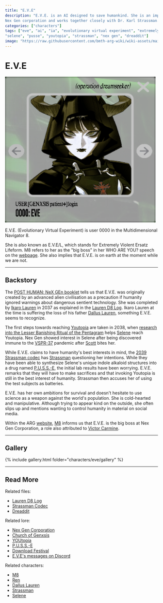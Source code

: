 ```yaml
---
title: "E.V.E"
description: "E.V.E. is an AI designed to save humankind. She is an important figure at 
Nex Gen corporation and works together closely with Dr. Karl Strassman."
categories: ["characters"]
tags: ["eve", "ai", "ia", "evolutionary virtual experiment", "extremely violent ersatz lifeform", 
"selene", "pusse", "youtopia", "strassman", "nex gen", "dreaddit"]
image: "https://raw.githubusercontent.com/bmth-arg-wiki/wiki-assets/main/characters/eve/eve-300x300.png"
---
```


# E.V.E 

![Eve's Avatar](https://raw.githubusercontent.com/bmth-arg-wiki/wiki-assets/main/characters/eve/0eve.png)

E.V.E. (Evolutionary Virtual Experiment) is user 0000 in the Multidimensional Navigator 8. 

She is also known as E.V.E/L, which stands for Extremely Violent Ersatz Lifeform. M8 refers to her as the "big boss" in 
her WHO ARE YOU? speech on the [webpage](../webpage). She also implies that E.V.E. is on earth at the moment while we are not.

***

## Backstory

The [POST HUMAN: NeX GEn booklet](../lore/booklet#EVE) tells us that E.V.E. was originally created by an advanced alien 
civilisation as a precaution if humanity ignored warnings about dangerous sentient technology.
She was completed by [Ikaro Lauren](ren) in 2037 as explained in the [Lauren D8 Log](../for-sof/lauren_d8_log). 
Ikaro Lauren at the time is suffering the loss of his father [Dallus Lauren](dallus-lauren), something E.V.E. seems to 
recognize.

The first steps towards reaching [Youtopia](../lore/youtopia) are taken in 2038, when [research into the Lesser Banishing 
Ritual of the Pentagram](../for-sof/selene_youtopia_doc) helps [Selene](selene) reach Youtopia. Nex Gen showed interest in 
Selene after being discovered immune to the [VSPR-37](../lore/vspr37) pandemic after [Scott](scott) bites her.

While E.V.E. claims to have humanity's best interests in mind, the [2039 Strassman codec](../for-sof/strassmancodec) 
has [Strassman](strassman) questioning her intentions. While they have been able to synthesize Selene's unique 
indole alkaloid structures into a drug named [P.U.S.S.-E](../lore/pusse), the initial lab results have been worrying. 
E.V.E. remarks that they will have to make sacrifices and that invoking Youtopia is still in the best interest of humanity. 
Strassman then accuses her of using the test subjects as batteries.

E.V.E. has her own ambitions for survival and doesn't hesitate to use science as a weapon against the world's population.
She is cold-hearted and manipulative. Although trying to appear kind on the outside, she often slips up and mentions wanting 
to control humanity in material on social media.

Within the ARG [website](../webpage), [M8](../m8) informs us that E.V.E. is the big boss at Nex Gen Corporation, a role 
also attributed to [Victor Carmine](victor-carmine).

***

## Gallery

{% include gallery.html folder="characters/eve/gallery" %}

***

## Read More

Related files:

- [Lauren D8 Log](../for-sof/lauren_d8_log)
- [Strassman Codec](../for-sof/strassmancodec)
- [Dreaddit](../for-sof/dreadit)

Related lore:

- [Nex Gen Corporation](../lore/nex-gen-corporation)
- [Church of Genxsis](../lore/church)
- [YOUtopia](../lore/youtopia)
- [P.U.S.S.-E](../lore/pusse)
- [Download Festival](../lore/downloadfest)
- [E.V.E's messages on Discord](../socials/eve-discord)

Related characters:

- [M8](../m8)
- [Ren](ren)
- [Dallus Lauren](dallus-lauren)
- [Strassman](strassman)
- [Selene](selene)

